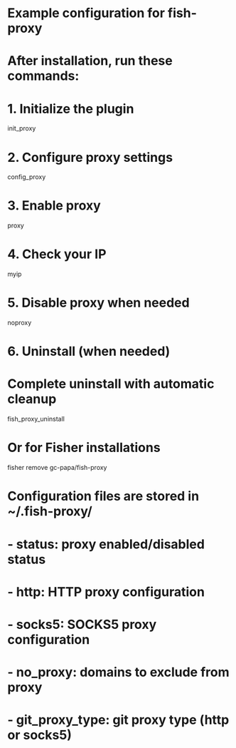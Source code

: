 # Example configuration for fish-proxy

# After installation, run these commands:

# 1. Initialize the plugin

init_proxy

# 2. Configure proxy settings

config_proxy

# 3. Enable proxy

proxy

# 4. Check your IP

myip

# 5. Disable proxy when needed

noproxy

# 6. Uninstall (when needed)

# Complete uninstall with automatic cleanup

fish_proxy_uninstall

# Or for Fisher installations

fisher remove gc-papa/fish-proxy

# Configuration files are stored in ~/.fish-proxy/

# - status: proxy enabled/disabled status

# - http: HTTP proxy configuration

# - socks5: SOCKS5 proxy configuration

# - no_proxy: domains to exclude from proxy

# - git_proxy_type: git proxy type (http or socks5)
